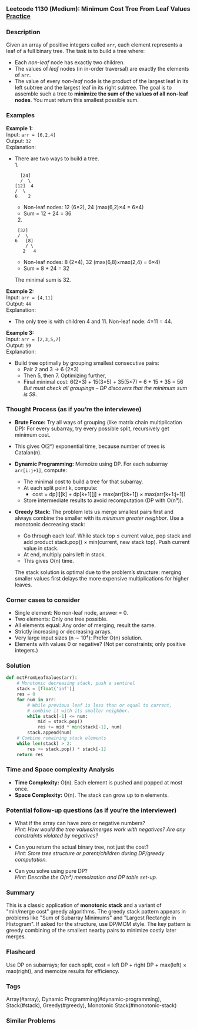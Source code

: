 ### Leetcode 1130 (Medium): Minimum Cost Tree From Leaf Values [Practice](https://leetcode.com/problems/minimum-cost-tree-from-leaf-values)

### Description  
Given an array of positive integers called `arr`, each element represents a leaf of a full binary tree. The task is to build a tree where:
- Each *non-leaf* node has exactly two children.
- The values of *leaf* nodes (in in-order traversal) are exactly the elements of `arr`.
- The value of every *non-leaf* node is the product of the largest leaf in its left subtree and the largest leaf in its right subtree.
The goal is to assemble such a tree to **minimize the sum of the values of all non-leaf nodes**. You must return this smallest possible sum.

### Examples  

**Example 1:**  
Input: `arr = [6,2,4]`  
Output: `32`  
Explanation:  
- There are two ways to build a tree.  
  1.  
    ```
      [24]
      /  \
    [12]  4
    /  \
   6    2
    ```
    - Non-leaf nodes: 12 (6×2), 24 (max(6,2)×4 = 6×4)
    - Sum = 12 + 24 = 36
  2.  
    ```
     [32]
     /  \
    6   [8]
        / \
       2   4
    ```
    - Non-leaf nodes: 8 (2×4), 32 (max(6,8)×max(2,4) = 6×4)
    - Sum = 8 + 24 = 32

  The minimal sum is 32.

**Example 2:**  
Input: `arr = [4,11]`  
Output: `44`  
Explanation:  
- The only tree is  with children 4 and 11. Non-leaf node: 4×11 = 44.

**Example 3:**  
Input: `arr = [2,3,5,7]`  
Output: `59`  
Explanation:  
- Build tree optimally by grouping smallest consecutive pairs:
  - Pair 2 and 3 → 6 (2×3)
  - Then 5, then 7. Optimizing further,
  - Final minimal cost: 6(2×3) + 15(3×5) + 35(5×7) = 6 + 15 + 35 = 56  
  *But must check all groupings – DP discovers that the minimum sum is 59*.

### Thought Process (as if you’re the interviewee)  
- **Brute Force:** Try all ways of grouping (like matrix chain multiplication DP): For every subarray, try every possible split, recursively get minimum cost.
- This gives O(2ⁿ) exponential time, because number of trees is Catalan(n).
- **Dynamic Programming:** Memoize using DP. For each subarray `arr[i:j+1]`, compute:
  - The minimal cost to build a tree for that subarray.
  - At each split point k, compute:
    - cost = dp[i][k] + dp[k+1][j] + max(arr[i:k+1]) × max(arr[k+1:j+1])
  - Store intermediate results to avoid recomputation (DP with O(n³)).
- **Greedy Stack:** The problem lets us merge smallest pairs first and always combine the smaller with its *minimum greater neighbor*. Use a monotonic decreasing stack:
  - Go through each leaf. While stack top ≤ current value, pop stack and add product stack.pop() × min(current, new stack top). Push current value in stack.
  - At end, multiply pairs left in stack.
  - This gives O(n) time.

  The stack solution is optimal due to the problem’s structure: merging smaller values first delays the more expensive multiplications for higher leaves.

### Corner cases to consider  
- Single element: No non-leaf node, answer = 0.
- Two elements: Only one tree possible.
- All elements equal: Any order of merging, result the same.
- Strictly increasing or decreasing arrays.
- Very large input sizes (n ∼ 10⁴): Prefer O(n) solution.
- Elements with values 0 or negative? (Not per constraints; only positive integers.)

### Solution

```python
def mctFromLeafValues(arr):
    # Monotonic decreasing stack, push a sentinel
    stack = [float('inf')]
    res = 0
    for num in arr:
        # While previous leaf is less than or equal to current,
        # combine it with its smaller neighbor.
        while stack[-1] <= num:
            mid = stack.pop()
            res += mid * min(stack[-1], num)
        stack.append(num)
    # Combine remaining stack elements
    while len(stack) > 2:
        res += stack.pop() * stack[-1]
    return res
```

### Time and Space complexity Analysis  

- **Time Complexity:** O(n). Each element is pushed and popped at most once.
- **Space Complexity:** O(n). The stack can grow up to n elements.

### Potential follow-up questions (as if you’re the interviewer)  

- What if the array can have zero or negative numbers?  
  *Hint: How would the tree values/merges work with negatives? Are any constraints violated by negatives?*

- Can you return the actual binary tree, not just the cost?  
  *Hint: Store tree structure or parent/children during DP/greedy computation.*

- Can you solve using pure DP?  
  *Hint: Describe the O(n³) memoization and DP table set-up.*

### Summary
This is a classic application of **monotonic stack** and a variant of "min/merge cost" greedy algorithms. The greedy stack pattern appears in problems like "Sum of Subarray Minimums" and "Largest Rectangle in Histogram". If asked for the structure, use DP/MCM style. The key pattern is greedy combining of the smallest nearby pairs to minimize costly later merges.


### Flashcard
Use DP on subarrays; for each split, cost = left DP + right DP + max(left) × max(right), and memoize results for efficiency.

### Tags
Array(#array), Dynamic Programming(#dynamic-programming), Stack(#stack), Greedy(#greedy), Monotonic Stack(#monotonic-stack)

### Similar Problems
